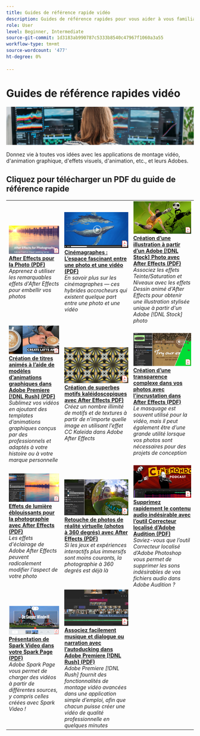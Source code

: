 ```yaml
---
title: Guides de référence rapide vidéo
description: Guides de référence rapides pour vous aider à vous familiariser avec les produits Adobe DVA
role: User
level: Beginner, Intermediate
source-git-commit: 1d3183ab990787c5333b8540c47967f1060a3a55
workflow-type: tm+mt
source-wordcount: '477'
ht-degree: 0%

---
```


# Guides de référence rapides vidéo

![Image de héros Creative Cloud](../assets/CCEbanner-DVA.png)

Donnez vie à toutes vos idées avec les applications de montage vidéo, d&#39;animation graphique, d&#39;effets visuels, d&#39;animation, etc., et leurs Adobes.

## Cliquez pour télécharger un PDF du guide de référence rapide

<table>
<tr>
 <td>
   <a href="assets/AfterEffectsforPhotography.pdf">
      <img alt="After Effects pour la Photo" src="assets/AfterEffectsforPhotography.jpg" />
   </a>
    <div>
   <a href="assets/AfterEffectsforPhotography.pdf"><strong>After Effects pour la Photo (PDF)</strong></a>
    </div>
    <em>Apprenez à utiliser les remarquables effets d'After Effects pour embellir vos photos</em>
    <br>
  </td>
  <td>
   <a href="assets/CinemagraphsTheMesmerizingPlaceBetweenaPhotoandaVideo.pdf">
      <img alt="Cinémagraphes : L’espace fascinant entre une photo et une vidéo" src="assets/CinemagraphsTheMesmerizingPlaceBetweenaPhotoandaVideo.jpg" />
   </a>
    <div>
   <a href="assets/CinemagraphsTheMesmerizingPlaceBetweenaPhotoandaVideo.pdf"><strong>Cinémagraphes : L’espace fascinant entre une photo et une vidéo (PDF)</strong></a>
    </div>
    <em>En savoir plus sur les cinémagraphes — ces hybrides accrocheurs qui existent quelque part entre une photo et une vidéo</em>
    <br>
  </td>
  <td>
   <a href="assets/CreateanIllustrationfromanAdobeStockPhotowithAfterEffects.pdf">
      <img alt="Création d’une illustration à partir d’un Adobe [!DNL Stock] Photo avec After Effects" src="assets/CreateanIllustrationfromanAdobeStockPhotowithAfterEffects.jpg" />
   </a>
    <div>
   <a href="assets/CreateanIllustrationfromanAdobeStockPhotowithAfterEffects.pdf"><strong>Création d’une illustration à partir d’un Adobe [!DNL Stock] Photo avec After Effects (PDF)</strong></a>
    </div>
    <em>Associez les effets Teinte/Saturation et Niveaux avec les effets Dessin animé d'After Effects pour obtenir une illustration stylisée unique à partir d'un Adobe [!DNL Stock] photo</em>
    <br>
  </td>
</tr>
<tr>
 <td>
   <a href="assets/CreateAnimatedTitlesUsingMotionGraphicsTemplatesinAdobePremiereRush.pdf">
      <img alt="Création de titres animés à l’aide de modèles d’animations graphiques dans Adobe Premiere [!DNL Rush]" src="assets/CreateAnimatedTitlesUsingMotionGraphicsTemplatesinAdobePremiereRush.jpg" />
   </a>
    <div>
   <a href="assets/CreateAnimatedTitlesUsingMotionGraphicsTemplatesinAdobePremiereRush.pdf"><strong>Création de titres animés à l’aide de modèles d’animations graphiques dans Adobe Premiere [!DNL Rush] (PDF)</strong></a>
    </div>
    <em>Sublimez vos vidéos en ajoutant des templates d’animations graphiques conçus par des professionnels et adaptés à votre histoire ou à votre marque personnelle</em>
    <br>
  </td>
  <td>
   <a href="assets/CreateBeautifulKaleidoscopePatternswithAfterEffects.pdf">
      <img alt="Création de superbes motifs de kaléidoscope avec After Effects" src="assets/CreateBeautifulKaleidoscopePatternswithAfterEffects.jpg" />
   </a>
    <div>
   <a href="assets/CreateBeautifulKaleidoscopePatternswithAfterEffects.pdf"><strong>Création de superbes motifs kaléidoscopiques avec After Effects PDF)</strong></a>
    </div>
    <em>Créez un nombre illimité de motifs et de textures à partir de n’importe quelle image en utilisant l’effet CC Kaleida dans Adobe After Effects</em>
    <br>
  </td>
  <td>
   <a href="assets/CreateIntricateTransparencyinyourPhotographswithKeyinginAfterEffects.pdf">
      <img alt="Créez une transparence complexe dans vos photos avec l’incrustation dans After Effects" src="assets/CreateIntricateTransparencyinyourPhotographswithKeyinginAfterEffects.jpg" />
   </a>
    <div>
   <a href="assets/CreateIntricateTransparencyinyourPhotographswithKeyinginAfterEffects.pdf"><strong>Création d’une transparence complexe dans vos photos avec l’incrustation dans After Effects (PDF)</strong></a>
    </div>
    <em>Le masquage est souvent utilisé pour la vidéo, mais il peut également être d’une grande utilité lorsque vos photos sont nécessaires pour des projets de conception</em>
    <br>
  </td>
</tr>
<tr>
 <td>
   <a href="assets/DazzlingLightEffectsforPhotographywithAfterEffects.pdf">
      <img alt="Effets de lumière éblouissants pour la photographie avec After Effects" src="assets/DazzlingLightEffectsforPhotographywithAfterEffects.jpg" />
   </a>
    <div>
   <a href="assets/DazzlingLightEffectsforPhotographywithAfterEffects.pdf"><strong>Effets de lumière éblouissants pour la photographie avec After Effects (PDF)</strong></a>
    </div>
    <em>Les effets d'éclairage de Adobe After Effects peuvent radicalement modifier l'aspect de votre photo</em>
    <br>
  </td>
  <td>
   <a href="assets/EditingVRPhotography360photoswithAfterEffects.pdf">
      <img alt="Retouche de photos de réalité virtuelle (photos à 360 degrés) avec After Effects" src="assets/EditingVRPhotography360photoswithAfterEffects.jpg" />
   </a>
    <div>
   <a href="assets/EditingVRPhotography360photoswithAfterEffects.pdf"><strong>Retouche de photos de réalité virtuelle (photos à 360 degrés) avec After Effects (PDF)</strong></a>
    </div>
    <em>Si les jeux et expériences interactifs plus immersifs sont moins courants, la photographie à 360 degrés est déjà là</em>
    <br>
  </td>
  <td>
   <a href="assets/QuicklyRemoveUnwantedAudioContentwiththeSpotHealingBrushinAdobeAudition.pdf">
      <img alt="Supprimez rapidement le contenu audio indésirable avec l'outil Correcteur localisé d'Adobe Audition" src="assets/QuicklyRemoveUnwantedAudioContentwiththeSpotHealingBrushinAdobeAudition.jpg" />
   </a>
    <div>
   <a href="assets/QuicklyRemoveUnwantedAudioContentwiththeSpotHealingBrushinAdobeAudition.pdf"><strong>Supprimez rapidement le contenu audio indésirable avec l’outil Correcteur localisé d’Adobe Audition (PDF)</strong></a>
    </div>
    <em>Saviez-vous que l’outil Correcteur localisé d’Adobe Photoshop vous permet de supprimer les sons indésirables de vos fichiers audio dans Adobe Audition ?</em>
    <br>
  </td>
</tr>
<tr>
   <td>
   <a href="assets/ShowcaseyourSparkVideoinyourSparkPage.pdf">
      <img alt="Présentation de Spark Video dans votre Spark Page" src="assets/ShowcaseyourSparkVideoinyourSparkPage.jpg" />
   </a>
    <div>
   <a href="assets/ShowcaseyourSparkVideoinyourSparkPage.pdf"><strong>Présentation de Spark Video dans votre Spark Page (PDF)</strong></a>
    </div>
    <em>Adobe Spark Page vous permet de charger des vidéos à partir de différentes sources, y compris celles créées avec Spark Video !</em>
    <br>
  </td>
  <td>
   <a href="assets/SmoothlyCombineMusicandDialogueorNarrationwithAutoduckinginAdobePremiereRush.pdf">
      <img alt="Associez facilement musique et dialogue ou narration avec l’autoducking dans Adobe Premiere [!DNL Rush]" src="assets/SmoothlyCombineMusicandDialogueorNarrationwithAutoduckinginAdobePremiereRush.jpg" />
   </a>
    <div>
   <a href="assets/SmoothlyCombineMusicandDialogueorNarrationwithAutoduckinginAdobePremiereRush.pdf"><strong>Associez facilement musique et dialogue ou narration avec l’autoducking dans Adobe Premiere [!DNL Rush] (PDF)</strong></a>
    </div>
    <em>Adobe Premiere [!DNL Rush] fournit des fonctionnalités de montage vidéo avancées dans une application simple d’emploi, afin que chacun puisse créer une vidéo de qualité professionnelle en quelques minutes</em>
    <br>
  </td>
</tr>
</table>
